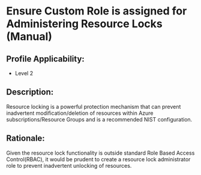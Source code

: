 # Ensure Custom Role is assigned for Administering Resource Locks (Manual)

## Profile Applicability:

- Level 2

## Description:

Resource locking is a powerful protection mechanism that can prevent inadvertent modification/deletion of resources within Azure subscriptions/Resource Groups and is a recommended NIST configuration.

## Rationale:

Given the resource lock functionality is outside standard Role Based Access Control(RBAC), it would be prudent to create a resource lock administrator role to prevent inadvertent unlocking of resources.